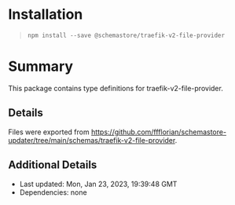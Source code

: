 # Installation
> `npm install --save @schemastore/traefik-v2-file-provider`

# Summary
This package contains type definitions for traefik-v2-file-provider.

## Details
Files were exported from https://github.com/ffflorian/schemastore-updater/tree/main/schemas/traefik-v2-file-provider.

## Additional Details
* Last updated: Mon, Jan 23, 2023, 19:39:48 GMT
* Dependencies: none
